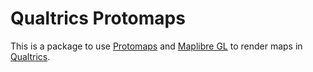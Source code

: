 # Qualtrics Protomaps

This is a package to use [Protomaps](https://protomaps.com/) and [Maplibre GL](https://maplibre.org/maplibre-gl-js/docs/) to render maps in [Qualtrics](https://qualtrics.com).
